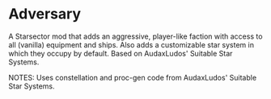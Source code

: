 # Adversary
A Starsector mod that adds an aggressive, player-like faction with access to all (vanilla) equipment and ships. Also adds a customizable star system in which they occupy by default. Based on AudaxLudos' Suitable Star Systems.

NOTES: Uses constellation and proc-gen code from AudaxLudos' Suitable Star Systems.
